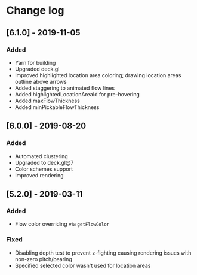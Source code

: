 # Change log

## [6.1.0] - 2019-11-05
### Added
- Yarn for building
- Upgraded deck.gl
- Improved highlighted location area coloring; drawing location areas outline above arrows
- Added staggering to animated flow lines
- Added highlightedLocationAreaId for pre-hovering
- Added maxFlowThickness
- Added minPickableFlowThickness 


## [6.0.0] - 2019-08-20
### Added
- Automated clustering
- Upgraded to deck.gl@7
- Color schemes support
- Improved rendering



## [5.2.0] - 2019-03-11
### Added
- Flow color overriding via `getFlowColor`

### Fixed
- Disabling depth test to prevent z-fighting causing rendering issues with non-zero pitch/bearing
- Specified selected color wasn't used for location areas
